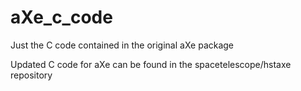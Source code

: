 # aXe_c_code
Just the C code contained in the original aXe package

Updated C code for aXe can be found in the spacetelescope/hstaxe repository
